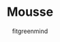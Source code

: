 ---
layout: post
title: "Mousse"
permalink: /musse/
type: ["Sobremesa"]
description: "Mousse de chocolate vegana com nozes crocantes"
image: "/assets/img/musse.jpeg"
serve: 6 taças de sobremesa
diet: ["S/Gluten"]
time-total: 50
time-prepar: 20
time-confe: 30
author: fitgreenmind
ingredients: 
  - 150ml | aquafaba (água da cozedura do grão de bico)
  - 150gr de chocolate negro (70%)
  - Nozes a gosto 
instructions:
  - Bater em castelo as aquafaba (como se fosse clara de ovo). Estará pronto quando virar a taça e já não cair.
  - Derreter o chocolate em banho maria.
  - Depois do chocolate estar derretido, verter devagarinho para a tassa onde a aquafaba foi batida. Ir envolvendo.
  - Quando já tiver tudo bem envolvido, divida a musse por várias tassas.
  - Depois, é só picar numas nozes e meter por cima.
  - Levar ao frio, e estará pronto a comer.
---